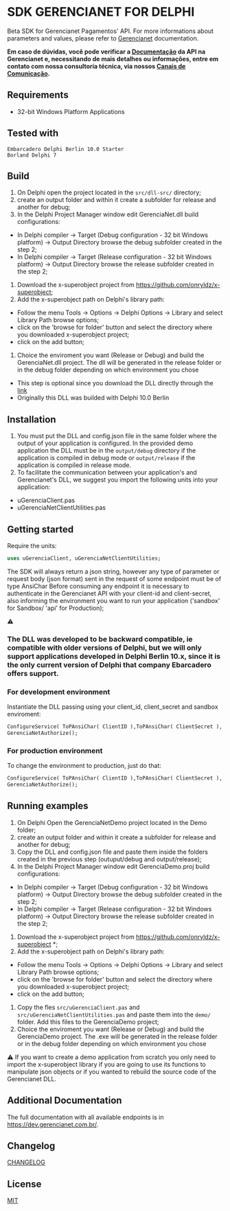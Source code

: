 # SDK GERENCIANET FOR DELPHI

Beta SDK for Gerencianet Pagamentos' API.
For more informations about parameters and values, please refer to [Gerencianet](http://gerencianet.com.br) documentation.

**Em caso de dúvidas, você pode verificar a [Documentação](https://docs.gerencianet.com.br) da API na Gerencianet e, necessitando de mais detalhes ou informações, entre em contato com nossa consultoria técnica, via nossos [Canais de Comunicação](https://gerencianet.com.br/central-de-ajuda).**

## Requirements
* 32-bit Windows Platform Applications

## Tested with
```
Embarcadero Delphi Berlin 10.0 Starter
Borland Delphi 7
```

## Build

1. On Delphi open the project located in the ```src/dll-src/``` directory;
1. create an output folder and within it create a subfolder for release and another for debug;
1. In the Delphi Project Manager window edit GerenciaNet.dll build configurations:
 - In Delphi compiler -> Target (Debug configuration - 32 bit Windows platform) -> Output Directory  browse the debug subfolder created in the step 2;
 - In Delphi compiler -> Target (Release configuration - 32 bit Windows platform) -> Output Directory browse the release subfolder created in the step 2;
1. Download the x-superobject project from https://github.com/onryldz/x-superobject;
1. Add the x-superobject path on Delphi's library path:
  - Follow the menu Tools -> Options -> Delphi Options -> Library and select Library Path browse options;
  - click on the 'browse for folder' button and select the directory where you downloaded x-superobject project;
  - click on the add button;
1. Choice the enviroment you want (Release or Debug) and build the GerenciaNet.dll project. The dll will be generated in the release folder or in the debug folder depending on which environment you chose

* This step is optional since you download the DLL directly through the [link](https://gerencianet.com.br/material/api/delphi/gn-api-dll-delphi.zip)
* Originally this DLL was builded with Delphi 10.0 Berlin


## Installation

1. You must put the DLL and config.json file in the same folder where the output of your application is configured. In the provided demo application 
the DLL must be in the ```output/debug``` directory if the application is compiled in debug mode or 
```output/release``` if the application is compiled in release mode.
1. To facilitate the communication between your application's and Gerencianet's DLL, 
we suggest you import the following units into your application:
  - uGerenciaClient.pas
  - uGerenciaNetClientUtilities.pas


## Getting started
Require the units:
```pascal
uses uGerenciaClient, uGerenciaNetClientUtilities;
```
The SDK will always return a json string, however any type of parameter or request body (json format) sent in the request of some endpoint must be of type AnsiChar
Before consuming any endpoint it is necessary to authenticate in the Gerencianet API with your client-id and client-secret,
also informing the environment you want to run your application ('sandbox' for Sandbox/ 'api' for Production);

:warning: 
### The DLL was developed to be backward compatible, ie compatible with older versions of Delphi, but we will only support applications developed in Delphi Berlin 10.x, since it is the only current version of Delphi that company Ebarcadero offers support.


### For development environment
Instantiate the DLL passing using your client_id, client_secret and sandbox enviroment:
```pascal
ConfigureService( ToPAnsiChar( ClientID ),ToPAnsiChar( ClientSecret ),'sandbox','config.json',ToPAnsiChar(PartnerToken) );
GerenciaNetAuthorize();
```


### For production environment
To change the environment to production, just do that:
```pascal
ConfigureService( ToPAnsiChar( ClientID ),ToPAnsiChar( ClientSecret ),'api','config.json',ToPAnsiChar(PartnerToken) );
GerenciaNetAuthorize();
```

## Running examples

1. On Delphi Open the GerenciaNetDemo project located in the Demo folder;
1. create an output folder and within it create a subfolder for release and another for debug;
1. Copy the DLL and config.json file and paste them inside the folders created in the previous step (outuput/debug and output/release);
1. In the Delphi Project Manager window edit GerenciaDemo.proj build configurations:
 - In Delphi compiler -> Target (Debug configuration - 32 bit Windows platform) -> Output Directory  browse the debug subfolder created in the step 2;
 - In Delphi compiler -> Target (Release configuration - 32 bit Windows platform) -> Output Directory browse the release subfolder created in the step 2;
1. Download the x-superobject project from https://github.com/onryldz/x-superobject *;
1. Add the x-superobject path on Delphi's library path:
  - Follow the menu Tools -> Options -> Delphi Options -> Library and select Library Path browse options;
  - click on the 'browse for folder' button and select the directory where you downloaded x-superobject project;
  - click on the add button;
1. Copy the fles ```src/uGerenciaClient.pas``` and ```src/uGerenciaNetClientUtilities.pas``` and paste them into the ```demo/``` folder. Add this files to the GerenciaDemo project;
1. Choice the enviroment you want (Release or Debug) and build the GerenciaDemo project. The .exe will be generated in the release folder or in the debug folder depending on which environment you chose

:warning: 
If you want to create a demo application from scratch you only need to import the x-superobject library if you are going to use its functions to manipulate json objects or if you wanted to rebuild the source code of the Gerencianet DLL.

## Additional Documentation

The full documentation with all available endpoints is in https://dev.gerencianet.com.br/.

## Changelog

[CHANGELOG](CHANGELOG.md)

## License ##
[MIT](LICENSE)

